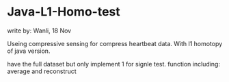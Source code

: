 # Java-L1-Homo-test
write by: Wanli, 18 Nov

Useing compressive sensing for compress heartbeat data.
With l1 homotopy of java version.

have the full dataset but only implement 1 for signle test.
function including: average and reconstruct
